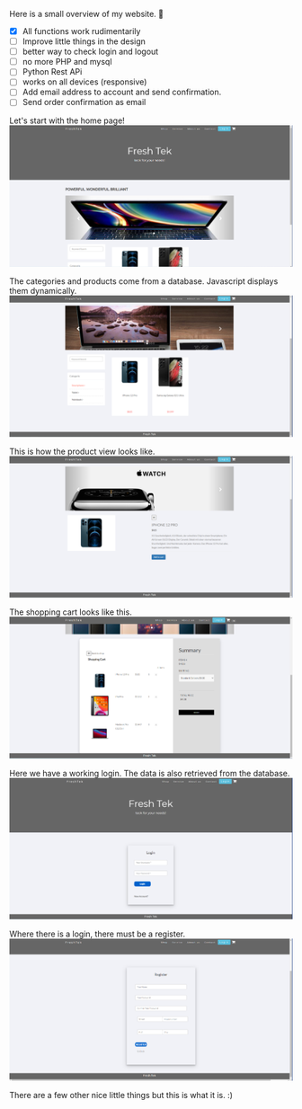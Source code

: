 Here is a small overview of my website. :slightly_smiling_face:

- [x] All functions work rudimentarily 
- [ ] Improve little things in the design
- [ ] better way to check login and logout
- [ ] no more PHP and mysql
- [ ] Python Rest APi
- [ ] works on all devices (responsive)
- [ ] Add email address to account and send confirmation.
- [ ] Send order confirmation as email

Let's start with the home page!
![](/readmeImg/Landingpage1.PNG)

The categories and products come from a database. Javascript displays them dynamically.
![](/readmeImg/Categories1.PNG)

This is how the product view looks like.
![](/readmeImg/Productview.PNG)

The shopping cart looks like this.
![](/readmeImg/shoppingCart.PNG)

Here we have a working login. The data is also retrieved from the database.
![](/readmeImg/Login.PNG)

Where there is a login, there must be a register.
![](/readmeImg/register.PNG)

There are a few other nice little things but this is what it is. :)
